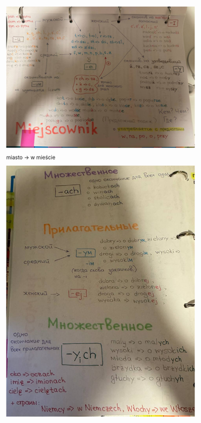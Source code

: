 
![telegram-cloud-photo-size-2-5471889804162618154-y](../../_Attachments/telegram-cloud-photo-size-2-5471889804162618154-y.jpg)

miasto -> w mieście

![telegram-cloud-photo-size-2-5471889804162618164-y](../../_Attachments/telegram-cloud-photo-size-2-5471889804162618164-y.jpg)